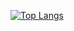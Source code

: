 [![Top Langs](https://github-readme-stats.vercel.app/api/top-langs/?username=jrary&layout=compact&theme=react)](https://github.com/anuraghazra/github-readme-stats)

